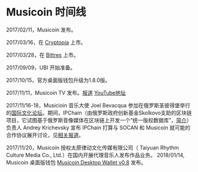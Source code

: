 # Musicoin 时间线

2017/02/11，Musicoin 发布。

2017/03/16，在 [Cryptopia](https://www.cryptopia.co.nz/Exchange/?market=MUSIC_BTC) 上市。 

2017/03/28，在 [Bittres](https://bittrex.com/Market/Index?MarketName=BTC-MUSIC) 上市。

2017/09/09，UBI 开始准备。

2017/10/15，官方桌面版钱包升级为1.8.0版。

2017/11/11，Musicoin TV 发布。[报道](https://medium.com/@musicoin/official-musicoin-tv-channel-8e0bc3a2995e)  [YouTube地址](https://www.youtube.com/channel/UCLSaD00Q0CjP1b24InfyOcg)

2017/11/16-18，Musicioin 音乐大使 Joel Bevacqua 参加在俄罗斯圣彼得堡举行的[国际文化论坛](https://new.culturalforum.ru)。期间，IPChain（由俄罗斯政府创新基金Skolkovo支助的区块链项目，它试图基于俄罗斯音像媒体在区块链上开发一个“统一版权数据库”，[简介](http://www.wanbizu.com/blockchain/201705229813.html)）负责人 Andrey Krichevsky 宣布 IPChain 打算与 SOCAN 和 Musicoin 就可能的合作协议展开讨论，见[相关报道](https://www.theharddata.com/2017/11/20/russias-ipchain-to-work-with-musicoin/)。

2017/11/20，Musicoin 授权太原律动文化传媒有限公司（ Taiyuan Rhythm Culture Media Co., Ltd.）在国内开展代理音乐人发布作品业务。
2018/01/14, Musicoin 桌面版钱包 [Musicoin Desktop Wallet v0.8](https://github.com/Musicoin/desktop/releases/tag/0.8) 发布。
